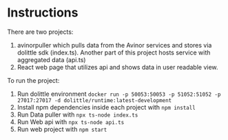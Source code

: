# Instructions

There are two projects:
1. avinorpuller which pulls data from the Avinor services and stores via dolittle sdk (index.ts). 
Another part of this project hosts service with aggregated data (api.ts)
2. React web page that utilizes api and shows data in user readable view.

To run the project:
1. Run dolittle environment `docker run -p 50053:50053 -p 51052:51052 -p 27017:27017 -d dolittle/runtime:latest-development`
2. Install npm dependencies inside each project with `npm install`
3. Run Data puller with `npx ts-node index.ts`
4. Run Web api with `npx ts-node api.ts`
5. Run web project with `npm start`